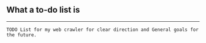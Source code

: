 ## What a to-do list is
--------------------------------------------

    TODO List for my web crawler for clear direction and General goals for the future. 

